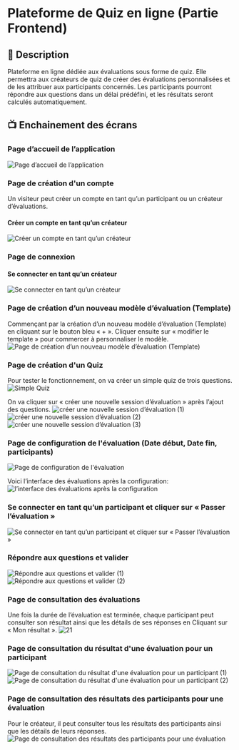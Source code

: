 # Plateforme de Quiz en ligne (Partie Frontend)

## 📌 Description
Plateforme en ligne dédiée aux évaluations sous forme de quiz. Elle permettra aux créateurs de quiz de créer des évaluations personnalisées et de les attribuer aux participants concernés. Les participants pourront répondre aux questions dans un délai prédéfini, et les résultats seront calculés automatiquement.

## 📺 Enchainement des écrans

### Page d’accueil de l’application
![Page d’accueil de l’application](https://github.com/user-attachments/assets/1e9b0051-c71b-4b05-b9c0-24efc64b61a7)

### Page de création d'un compte
Un visiteur peut créer un compte en tant qu’un participant ou un créateur d’évaluations.
#### Créer un compte en tant qu’un créateur
![Créer un compte en tant qu’un créateur](https://github.com/user-attachments/assets/3ee9fd01-fedb-4fc3-a93f-723509bed754)

### Page de connexion
#### Se connecter en tant qu’un créateur
![Se connecter en tant qu’un créateur](https://github.com/user-attachments/assets/56101108-bf1b-4fc3-b17a-cf54db19ba7b)

### Page de création d’un nouveau modèle d’évaluation (Template)
Commençant par la création d’un nouveau modèle d’évaluation (Template) en cliquant sur le bouton bleu « + ». Cliquer ensuite sur « modifier le template » pour commercer à personnaliser le modèle.
![Page de création d’un nouveau modèle d’évaluation (Template)](https://github.com/user-attachments/assets/bd75743d-bc94-4e4b-a082-a5e3fee39a7e)

### Page de création d'un Quiz
Pour tester le fonctionnement, on va créer un simple quiz de trois questions.
![Simple Quiz](https://github.com/user-attachments/assets/781f1b95-f75e-45d4-ad06-cdc2b52a8043)

On va cliquer sur « créer une nouvelle session d’évaluation » après l’ajout des questions.
![créer une nouvelle session d’évaluation (1)](https://github.com/user-attachments/assets/d9c1a61e-544b-4f6a-bfb1-316f92489bf6)
![créer une nouvelle session d’évaluation (2)](https://github.com/user-attachments/assets/0c31d066-c3ff-466c-a466-a9720d824e05)
![créer une nouvelle session d’évaluation (3)](https://github.com/user-attachments/assets/b417aac0-79e5-4ee2-9ab3-79f66b09fd18)

### Page de configuration de l'évaluation (Date début, Date fin, participants)
![Page de configuration de l'évaluation](https://github.com/user-attachments/assets/249747c0-6c83-4f93-94c0-f14de2b1ef2c)

Voici l’interface des évaluations après la configuration:
![l’interface des évaluations après la configuration](https://github.com/user-attachments/assets/30334eac-0680-4d7c-bde0-78f2ebf85e72)

### Se connecter en tant qu’un participant et cliquer sur « Passer l’évaluation »
![Se connecter en tant qu’un participant et cliquer sur « Passer l’évaluation »](https://github.com/user-attachments/assets/bc7e4ddd-a143-43c9-9e30-aed4804400ca)

### Répondre aux questions et valider 

![Répondre aux questions et valider (1)](https://github.com/user-attachments/assets/0d3193c0-66ea-4e13-a35c-19d9e4228f35)
![Répondre aux questions et valider (2)](https://github.com/user-attachments/assets/e64b18f7-0ed9-4f48-b2c3-8d5d0dfba0eb)


### Page de consultation des évaluations
Une fois la durée de l’évaluation est terminée, chaque participant peut consulter son résultat ainsi que les détails de ses réponses en Cliquant sur « Mon résultat ».
![21](https://github.com/user-attachments/assets/681220ce-c8e8-47df-90c0-109fc1a6f392)

### Page de consultation du résultat d'une évaluation pour un participant

![Page de consultation du résultat d'une évaluation pour un participant (1)](https://github.com/user-attachments/assets/8222d803-dc87-4bfa-ae62-48791c4ce031)
![Page de consultation du résultat d'une évaluation pour un participant (2)](https://github.com/user-attachments/assets/f622dd9c-777c-4833-bbb5-1fb9c057eee0)

### Page de consultation des résultats des participants pour une évaluation
Pour le créateur, il peut consulter tous les résultats des participants ainsi que les détails de leurs réponses.
![Page de consultation des résultats des participants pour une évaluation](https://github.com/user-attachments/assets/4a62d852-7345-4126-adaf-7feddfcbd347)

